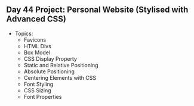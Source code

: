 ## Day 44 Project: Personal Website (Stylised with Advanced CSS)
- Topics: 
  - Favicons
  - HTML Divs
  - Box Model
  - CSS Display Property
  - Static and Relative Positioning
  - Absolute Positioning
  - Centering Elements with CSS 
  - Font Styling
  - CSS Sizing
  - Font Properties
